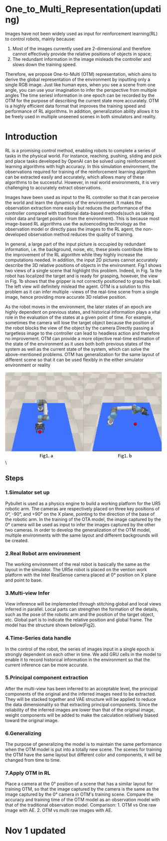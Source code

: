 # One_to_Multi_Representation(updating)

Images have not been widely used as input for reinforcement learning(RL) to control robots, mainly because: 
1. Most of the images currently used are 2-dimensional and therefore cannot effectively provide the relative positions of objects in space; 
2. The redundant information in the image misleads the controller and slows down the training speed.

Therefore, we propose One-to-Multi (OTM) representation, which aims to derive the global representation of the environment by inputting only a single RGB image. Just like human eyes, when you see a scene from one angle, you can use your imagination to infer the perspective from multiple angles The time seriesl information in one epoch can be recorded by the OTM for the purpose of describing the current state more accurately. OTM is a highly efficient data format that improves the training speed and performance of RL algorithms. In addition, generalization ability allows it to be freely used in multiple unseened scenes in both simulators and reality.

# Introduction
RL is a promising control method, enabling robots to complete a series of tasks in the physical world. For instance, reaching, pushing, sliding and pick and place tasks developed by OpenAI can be solved using reinforcement learning algorithms with high accuracy. In this simulation environment, the observations required for training of the reinforcement learning algorithm can be extracted easily and accurately, which allows many of these  algorithms to be successful. However, in real world environments, it is very challenging to accurately extract observations.

Images have been used as input to the RL controller so that it can perceive the world and learn the dynamics of the environment. It makes the observation extraction more easily but reduces the performance of the controller compared with traditional data-based methods(such as taking robot data and target position from the environment). This is because most image-based RL algorithms use the autoencoding technology as the observation model or directly pass the images to the RL agent, the non-developed observation method reduces the quality of training.

In general, a large part of the input picture is occupied by redundant information, i.e. the background, noise, etc, these pixels contribute little to the improvement of the RL algorithm while they highly increase the computations needed. In addition, the input 2D pictures cannot accurately describe the 3D relative positions of objects in the environment. Fig.1 shows two views of a single scene that highlight this problem. Indeed, in Fig. 1a the robot has localized the target and is ready for grasping, however, the view in Fig. 1b shows that the gripper is not correctly positioned to grasp the ball. The left view will definitely mislead the agent. OTM is a solution to this problem as it can infer multiple -views of the real-time scene from a single image, hence providing more accurate 3D relative position.

As the robot moves in the environment, the later states of an epoch are highly dependent on previous states, and historical information plays a vital role in the evaluation of the states at a given point of time. For example, sometimes the camera will lose the target object because the position of the robot blocks the view of the object by the camera Directly passing a targetless image to the controller can lead to headless action and therefore no improvement. OTM can provide a more objective real-time estimation of the state of the environment as it uses both both previous states of the system as well as the current state of the system, which can solve the above-mentioned problems.
OTM has generalization for the same layout of different scene so that it can be used flexibly in the either simulator environment or reality

<img src="https://github.com/wq13552463699/One_to_Multi_Representation/blob/main/pictures/1.png" width="633" >\

## Steps
### 1.Simulator set up
Pybullet is used as a physics engine to build a working platform for the UR5 robotic arm. The cameras are respectively placed on three key positions of 0°, -90°, and +90° on the X plane, pointing to the direction of the base of the robotic arm. In the training of the OTA model, the image captured by the 0° camera will be used as input to infer the images captured by the other two cameras. In order to develop the generalization of the OTM model, multiple environments with the same layout and different backgrounds will be created.
### 2.Real Robot arm environment
The working environment of the real robot is basically the same as the layout in the simulator. The UR5e robot is placed on the vention work platform with the Intel RealSense camera placed at 0° position on X plane and point to base.
### 3.Multi-view Infer
View inference will be implemented through stitching global and local views inferred in parallel. Local parts can strengthen the formation of the details, such as the pose of the robotic arm and the position of the target object, etc. Global part is to indicate the relative position and global frame. The model has the structure shown below(Fig2).
### 4.Time-Series data handle
In the control of the robot, the series of images input in a single epoch is strongly dependent on each other in time. We add GRU cells in the model to enable it to record historical information in the environment so that the current inference can be more accurate.
### 5.Principal component extraction
After the multi-view has been inferred to an acceptable level, the principal components of the original and the inferred images need to be extracted. They will be stacked together and VAE structure will be applied to reduce the data dimensionality so that extracting principal components. Since the reliability of the inferred images are lower than that of the original image, weight components will be added to make the calculation relatively biased toward the original image.
### 6.Generalizing
The purpose of generalizing the model is to maintain the same performance when the OTM model is put into a totally new scene. The scenes for training the OTM have the same layout but different color and components, it will be changed from time to time.
### 7.Apply OTM in RL
Place a camera at the 0° position of a scene that has a similar layout for training OTM, so that the image captured by the camera is the same as the image captured by the 0° camera in OTM's training scene. Compare the accuracy and training time of the OTM model as an observation model with that of the traditional observation model. Comparison: 1. OTM vs One raw image with AE. 2. OTM vs multi raw images with AE. 






# Nov 1 updated
